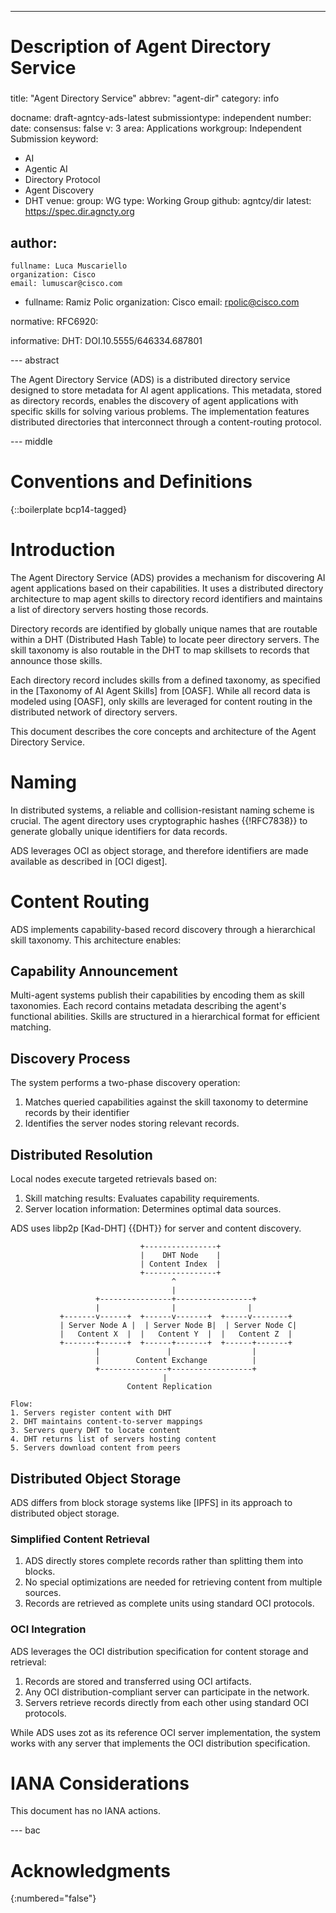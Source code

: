 ---
###
# Description of Agent Directory Service
###

title: "Agent Directory Service"
abbrev: "agent-dir"
category: info

docname: draft-agntcy-ads-latest
submissiontype: independent
number:
date:
consensus: false
v: 3
area: Applications
workgroup: Independent Submission
keyword:
 - AI
 - Agentic AI
 - Directory Protocol
 - Agent Discovery
 - DHT
venue:
  group: WG
  type: Working Group
  github: agntcy/dir
  latest: https://spec.dir.agncty.org

author:
 -
    fullname: Luca Muscariello
    organization: Cisco
    email: lumuscar@cisco.com
 -
    fullname: Ramiz Polic
    organization: Cisco
    email: rpolic@cisco.com

normative:
   RFC6920:

informative:
   DHT: DOI.10.5555/646334.687801

--- abstract

The Agent Directory Service (ADS) is a distributed directory service designed to
store metadata for AI agent applications. This metadata, stored as directory
records, enables the discovery of agent applications with specific skills for
solving various problems. The implementation features distributed directories
that interconnect through a content-routing protocol.

--- middle

# Conventions and Definitions

{::boilerplate bcp14-tagged}

# Introduction

The Agent Directory Service (ADS) provides a mechanism for discovering AI agent
applications based on their capabilities. It uses a distributed directory
architecture to map agent skills to directory record identifiers and maintains a
list of directory servers hosting those records.

Directory records are identified by globally unique names that are routable
within a DHT (Distributed Hash Table) to locate peer directory servers.
The skill taxonomy is also routable in the DHT to map skillsets to records
that announce those skills.

Each directory record includes skills from a defined taxonomy, as specified
in the [Taxonomy of AI Agent Skills] from [OASF]. While all record data is
modeled using [OASF], only skills are leveraged for content routing in the
distributed network of directory servers.

This document describes the core concepts and architecture of the Agent
Directory Service.

# Naming

In distributed systems, a reliable and collision-resistant naming scheme is
crucial. The agent directory uses cryptographic hashes {{!RFC7838}} to generate
globally unique identifiers for data records.

ADS leverages OCI as object storage, and therefore identifiers are made
available as described in [OCI digest].

# Content Routing

ADS implements capability-based record discovery through a hierarchical
skill taxonomy. This architecture enables:

## Capability Announcement

Multi-agent systems publish their capabilities by encoding them as skill
taxonomies. Each record contains metadata describing the agent's functional
abilities. Skills are structured in a hierarchical format for efficient
matching.

## Discovery Process

The system performs a two-phase discovery operation:

1. Matches queried capabilities against the skill taxonomy to determine records
   by their identifier
2. Identifies the server nodes storing relevant records.

 ## Distributed Resolution

 Local nodes execute targeted retrievals based on:

1. Skill matching results: Evaluates capability requirements.
2. Server location information: Determines optimal data sources.

ADS uses libp2p [Kad-DHT] {{DHT}} for server and content discovery.



~~~
                             +----------------+
                             |    DHT Node    |
                             | Content Index  |
                             +----------------+
                                    ^
                                    |
                   +----------------+-----------------+
                   |                |                |
           +-------v------+  +------v-------+  +-----v--------+
           | Server Node A |  | Server Node B|  | Server Node C|
           |   Content X  |  |   Content Y  |  |   Content Z  |
           +-------+------+  +------+-------+  +------+-------+
                   |               |                  |
                   |        Content Exchange          |
                   +---------------+------------------+
                                  |
                          Content Replication

Flow:
1. Servers register content with DHT
2. DHT maintains content-to-server mappings
3. Servers query DHT to locate content
4. DHT returns list of servers hosting content
5. Servers download content from peers
~~~

## Distributed Object Storage

ADS differs from block storage systems like [IPFS] in its approach to
distributed object storage.

### Simplified Content Retrieval

1. ADS directly stores complete records rather than splitting them into blocks.
2. No special optimizations are needed for retrieving content from multiple
   sources.
3. Records are retrieved as complete units using standard OCI protocols.

### OCI Integration

ADS leverages the OCI distribution specification for content storage and
retrieval:

1. Records are stored and transferred using OCI artifacts.
2. Any OCI distribution-compliant server can participate in the network.
3. Servers retrieve records directly from each other using standard OCI
   protocols.

While ADS uses zot as its reference OCI server implementation, the system works
with any server that implements the OCI distribution specification.

# IANA Considerations

This document has no IANA actions.

--- bac

# Acknowledgments
{:numbered="false"}
